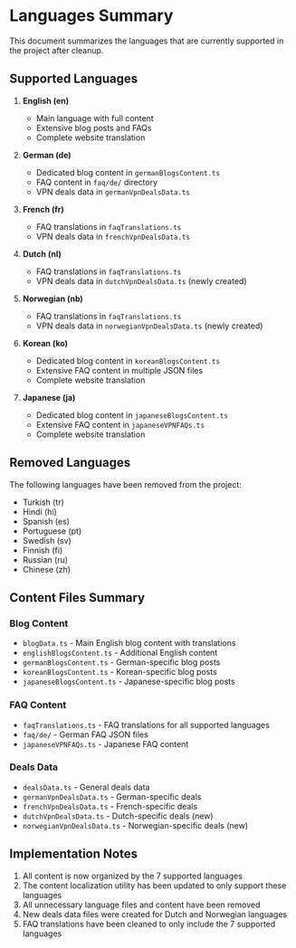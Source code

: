 # Languages Summary

This document summarizes the languages that are currently supported in the project after cleanup.

## Supported Languages

1. **English (en)**
   - Main language with full content
   - Extensive blog posts and FAQs
   - Complete website translation

2. **German (de)**
   - Dedicated blog content in `germanBlogsContent.ts`
   - FAQ content in `faq/de/` directory
   - VPN deals data in `germanVpnDealsData.ts`

3. **French (fr)**
   - FAQ translations in `faqTranslations.ts`
   - VPN deals data in `frenchVpnDealsData.ts`

4. **Dutch (nl)**
   - FAQ translations in `faqTranslations.ts`
   - VPN deals data in `dutchVpnDealsData.ts` (newly created)

5. **Norwegian (nb)**
   - FAQ translations in `faqTranslations.ts`
   - VPN deals data in `norwegianVpnDealsData.ts` (newly created)

6. **Korean (ko)**
   - Dedicated blog content in `koreanBlogsContent.ts`
   - Extensive FAQ content in multiple JSON files
   - Complete website translation

7. **Japanese (ja)**
   - Dedicated blog content in `japaneseBlogsContent.ts`
   - Extensive FAQ content in `japaneseVPNFAQs.ts`
   - Complete website translation

## Removed Languages

The following languages have been removed from the project:
- Turkish (tr)
- Hindi (hi)
- Spanish (es)
- Portuguese (pt)
- Swedish (sv)
- Finnish (fi)
- Russian (ru)
- Chinese (zh)

## Content Files Summary

### Blog Content
- `blogData.ts` - Main English blog content with translations
- `englishBlogsContent.ts` - Additional English content
- `germanBlogsContent.ts` - German-specific blog posts
- `koreanBlogsContent.ts` - Korean-specific blog posts
- `japaneseBlogsContent.ts` - Japanese-specific blog posts

### FAQ Content
- `faqTranslations.ts` - FAQ translations for all supported languages
- `faq/de/` - German FAQ JSON files
- `japaneseVPNFAQs.ts` - Japanese FAQ content

### Deals Data
- `dealsData.ts` - General deals data
- `germanVpnDealsData.ts` - German-specific deals
- `frenchVpnDealsData.ts` - French-specific deals
- `dutchVpnDealsData.ts` - Dutch-specific deals (new)
- `norwegianVpnDealsData.ts` - Norwegian-specific deals (new)

## Implementation Notes

1. All content is now organized by the 7 supported languages
2. The content localization utility has been updated to only support these languages
3. All unnecessary language files and content have been removed
4. New deals data files were created for Dutch and Norwegian languages
5. FAQ translations have been cleaned to only include the 7 supported languages